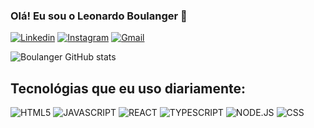 ### Olá! Eu sou o Leonardo Boulanger 👋

[![Linkedin](https://img.shields.io/badge/LinkedIn-0077B5?style=for-the-badge&logo=linkedin&logoColor=white
)](https://www.linkedin.com/in/leonardo-boulanger-465456181/)
[![Instagram](https://img.shields.io/badge/Instagram-E4405F?style=for-the-badge&logo=instagram&logoColor=white)](https://www.instagram.com/leonardo_boulanger/)
[![Gmail](https://img.shields.io/badge/Gmail-D14836?style=for-the-badge&logo=gmail&logoColor=white
)](https://mail.google.com/mail/u/1/#inbox)

![Boulanger GitHub stats](https://github-readme-stats.vercel.app/api?username=Boulanger11&show_icons=true&theme=tokyonight)

## Tecnológias que eu uso diariamente:
![HTML5](https://img.shields.io/badge/HTML5-E34F26?style=for-the-badge&logo=html5&logoColor=white
)
![JAVASCRIPT](https://img.shields.io/badge/JavaScript-323330?style=for-the-badge&logo=javascript&logoColor=F7DF1E
)
![REACT](https://img.shields.io/badge/React-20232A?style=for-the-badge&logo=react&logoColor=61DAFB
)
![TYPESCRIPT](https://img.shields.io/badge/TypeScript-007ACC?style=for-the-badge&logo=typescript&logoColor=white
)
![NODE.JS](https://img.shields.io/badge/Node.js-43853D?style=for-the-badge&logo=node.js&logoColor=white
)
![CSS](https://img.shields.io/badge/CSS-239120?&style=for-the-badge&logo=css3&logoColor=white
)

